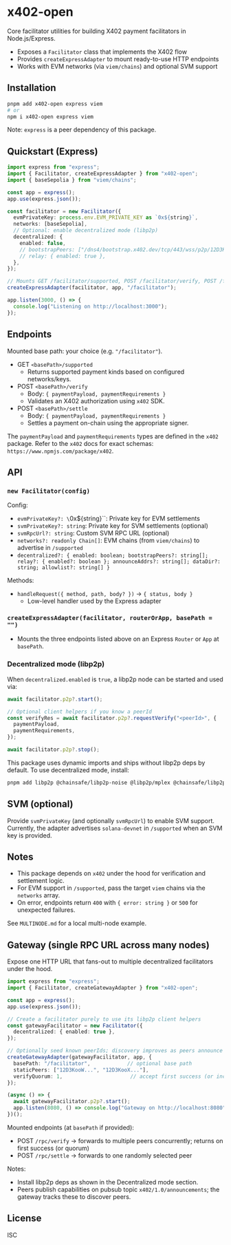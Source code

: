 # x402-open

Core facilitator utilities for building X402 payment facilitators in Node.js/Express.

- Exposes a `Facilitator` class that implements the X402 flow
- Provides `createExpressAdapter` to mount ready-to-use HTTP endpoints
- Works with EVM networks (via `viem/chains`) and optional SVM support

## Installation

```bash
pnpm add x402-open express viem
# or
npm i x402-open express viem
```

Note: `express` is a peer dependency of this package.

## Quickstart (Express)

```ts
import express from "express";
import { Facilitator, createExpressAdapter } from "x402-open";
import { baseSepolia } from "viem/chains";

const app = express();
app.use(express.json());

const facilitator = new Facilitator({
  evmPrivateKey: process.env.EVM_PRIVATE_KEY as `0x${string}`,
  networks: [baseSepolia],
  // Optional: enable decentralized mode (libp2p)
  decentralized: {
    enabled: false,
    // bootstrapPeers: ["/dns4/bootstrap.x402.dev/tcp/443/wss/p2p/12D3K..."],
    // relay: { enabled: true },
  },
});

// Mounts GET /facilitator/supported, POST /facilitator/verify, POST /facilitator/settle
createExpressAdapter(facilitator, app, "/facilitator");

app.listen(3000, () => {
  console.log("Listening on http://localhost:3000");
});
```

## Endpoints

Mounted base path: your choice (e.g. `"/facilitator"`).

- GET `<basePath>/supported`
  - Returns supported payment kinds based on configured networks/keys.
- POST `<basePath>/verify`
  - Body: `{ paymentPayload, paymentRequirements }`
  - Validates an X402 authorization using `x402` SDK.
- POST `<basePath>/settle`
  - Body: `{ paymentPayload, paymentRequirements }`
  - Settles a payment on-chain using the appropriate signer.

The `paymentPayload` and `paymentRequirements` types are defined in the `x402` package. Refer to the `x402` docs for exact schemas: `https://www.npmjs.com/package/x402`.

## API

### `new Facilitator(config)`

Config:
- `evmPrivateKey?: \`0x${string}\``: Private key for EVM settlements
- `svmPrivateKey?: string`: Private key for SVM settlements (optional)
- `svmRpcUrl?: string`: Custom SVM RPC URL (optional)
- `networks?: readonly Chain[]`: EVM chains (from `viem/chains`) to advertise in `/supported`
 - `decentralized?: { enabled: boolean; bootstrapPeers?: string[]; relay?: { enabled?: boolean }; announceAddrs?: string[]; dataDir?: string; allowlist?: string[] }`

Methods:
- `handleRequest({ method, path, body? })` → `{ status, body }`
  - Low-level handler used by the Express adapter

### `createExpressAdapter(facilitator, routerOrApp, basePath = "")`

- Mounts the three endpoints listed above on an Express `Router` or `App` at `basePath`.

### Decentralized mode (libp2p)

When `decentralized.enabled` is `true`, a libp2p node can be started and used via:

```ts
await facilitator.p2p?.start();

// Optional client helpers if you know a peerId
const verifyRes = await facilitator.p2p?.requestVerify("<peerId>", {
  paymentPayload,
  paymentRequirements,
});

await facilitator.p2p?.stop();
```

This package uses dynamic imports and ships without libp2p deps by default. To use decentralized mode, install:

```bash
pnpm add libp2p @chainsafe/libp2p-noise @libp2p/mplex @chainsafe/libp2p-gossipsub @libp2p/kad-dht @libp2p/tcp @libp2p/websockets @libp2p/identify @libp2p/circuit-relay-v2 @libp2p/bootstrap @libp2p/ping
```

## SVM (optional)

Provide `svmPrivateKey` (and optionally `svmRpcUrl`) to enable SVM support. Currently, the adapter advertises `solana-devnet` in `/supported` when an SVM key is provided.

## Notes

- This package depends on `x402` under the hood for verification and settlement logic.
- For EVM support in `/supported`, pass the target `viem` chains via the `networks` array.
- On error, endpoints return `400` with `{ error: string }` or `500` for unexpected failures.

See `MULTINODE.md` for a local multi-node example.

## Gateway (single RPC URL across many nodes)

Expose one HTTP URL that fans-out to multiple decentralized facilitators under the hood.

```ts
import express from "express";
import { Facilitator, createGatewayAdapter } from "x402-open";

const app = express();
app.use(express.json());

// Create a facilitator purely to use its libp2p client helpers
const gatewayFacilitator = new Facilitator({
  decentralized: { enabled: true },
});

// Optionally seed known peerIds; discovery improves as peers announce
createGatewayAdapter(gatewayFacilitator, app, {
  basePath: "/facilitator",            // optional base path
  staticPeers: ["12D3KooW...", "12D3KooX..."],
  verifyQuorum: 1,                      // accept first success (or increase for M-of-N)
});

(async () => {
  await gatewayFacilitator.p2p?.start();
  app.listen(8080, () => console.log("Gateway on http://localhost:8080"));
})();
```

Mounted endpoints (at `basePath` if provided):

- POST `/rpc/verify` → forwards to multiple peers concurrently; returns on first success (or quorum)
- POST `/rpc/settle` → forwards to one randomly selected peer

Notes:

- Install libp2p deps as shown in the Decentralized mode section.
- Peers publish capabilities on pubsub topic `x402/1.0/announcements`; the gateway tracks these to discover peers.

## License

ISC
